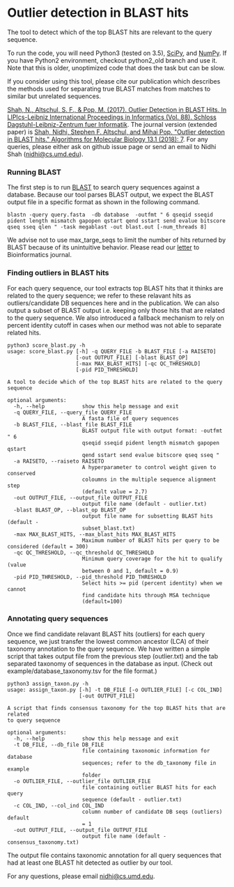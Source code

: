 # Outlier detection in BLAST hits
The tool to detect which of the top BLAST hits are relevant to the query sequence. 

To run the code, you will need Python3 (tested on 3.5), [SciPy](https://www.scipy.org/), and [NumPy](http://www.numpy.org/). If you have Python2 environment, checkout python2_old branch and use it. Note that this is older, unoptimized code that does the task but can be slow.

If you consider using this tool, please cite our publication which describes the methods used for separating true BLAST matches from matches to similar but unrelated sequences.

[Shah, N., Altschul, S. F., & Pop, M. (2017). Outlier Detection in BLAST Hits. In LIPIcs-Leibniz International Proceedings in Informatics (Vol. 88). Schloss Dagstuhl-Leibniz-Zentrum fuer Informatik](http://drops.dagstuhl.de/opus/volltexte/2017/7651).
The journal version (extended paper) is [Shah, Nidhi, Stephen F. Altschul, and Mihai Pop. "Outlier detection in BLAST hits." Algorithms for Molecular Biology 13.1 (2018): 7](https://almob.biomedcentral.com/articles/10.1186/s13015-018-0126-3).
For any queries, please either ask on github issue page or send an email to Nidhi Shah (nidhi@cs.umd.edu).

### Running BLAST

The first step is to run [BLAST](https://blast.ncbi.nlm.nih.gov/Blast.cgi?CMD=Web&PAGE_TYPE=BlastDocs&DOC_TYPE=Download) to search query sequences against a database. Because our tool parses BLAST output, we expect the BLAST output file in a specific format as shown in the following command. 
```
blastn -query query.fasta  -db database  -outfmt " 6 qseqid sseqid pident length mismatch gapopen qstart qend sstart send evalue bitscore qseq sseq qlen " -task megablast -out blast.out [-num_threads 8]
```
We advise not to use max_targe_seqs to limit the number of hits returned by BLAST because of its unintuitive behavior. Please read our [letter](https://academic.oup.com/bioinformatics/advance-article/doi/10.1093/bioinformatics/bty833/5106166) to Bioinformatics journal. 

### Finding outliers in BLAST hits
For each query sequence, our tool extracts top BLAST hits that it thinks are related to the query sequence; we refer to these relavant hits as outliers/candidate DB sequences here and in the publication. We can also output a subset of BLAST output i.e. keeping only those hits that are related to the query sequence. We also introduced a fallback mechanism to rely on percent identity cutoff in cases when our method was not able to separate related hits. 
```
python3 score_blast.py -h
usage: score_blast.py [-h] -q QUERY_FILE -b BLAST_FILE [-a RAISETO]
                      [-out OUTPUT_FILE] [-blast BLAST_OP]
                      [-max MAX_BLAST_HITS] [-qc QC_THRESHOLD]
                      [-pid PID_THRESHOLD]

A tool to decide which of the top BLAST hits are related to the query sequence

optional arguments:
  -h, --help            show this help message and exit
  -q QUERY_FILE, --query_file QUERY_FILE
                        A fasta file of query sequences
  -b BLAST_FILE, --blast_file BLAST_FILE
                        BLAST output file with output format: -outfmt " 6
                        qseqid sseqid pident length mismatch gapopen qstart
                        qend sstart send evalue bitscore qseq sseq "
  -a RAISETO, --raiseto RAISETO
                        A hyperparameter to control weight given to conserved
                        coloumns in the multiple sequence alignment step
                        (default value = 2.7)
  -out OUTPUT_FILE, --output_file OUTPUT_FILE
                        output file name (default - outlier.txt)
  -blast BLAST_OP, --blast_op BLAST_OP
                        output file name for subsetting BLAST hits (default -
                        subset_blast.txt)
  -max MAX_BLAST_HITS, --max_blast_hits MAX_BLAST_HITS
                        Maximum number of BLAST hits per query to be considered (default = 300)
  -qc QC_THRESHOLD, --qc_threshold QC_THRESHOLD
                        Minimum query coverage for the hit to qualify (value
                        between 0 and 1, default = 0.9)
  -pid PID_THRESHOLD, --pid_threshold PID_THRESHOLD
                        Select hits >= pid (percent identity) when we cannot
                        find candidate hits through MSA technique
                        (default=100)
```


### Annotating query sequences
Once we find candidate relavant BLAST hits (outliers) for each query sequence, we just transfer the lowest common ancestor (LCA) of their taxonomy annotation to the query sequence. We have written a simple script that takes output file from the previous step (outlier.txt) and the tab separated taxonomy of sequences in the database as input. (Check out example/database_taxonomy.tsv for the file format.)
```
python3 assign_taxon.py -h
usage: assign_taxon.py [-h] -t DB_FILE [-o OUTLIER_FILE] [-c COL_IND]
                       [-out OUTPUT_FILE]

A script that finds consensus taxonomy for the top BLAST hits that are related
to query sequence

optional arguments:
  -h, --help            show this help message and exit
  -t DB_FILE, --db_file DB_FILE
                        file containing taxonomic information for database
                        sequences; refer to the db_taxonomy file in example
                        folder
  -o OUTLIER_FILE, --outlier_file OUTLIER_FILE
                        file containing outlier BLAST hits for each query
                        sequence (default - outlier.txt)
  -c COL_IND, --col_ind COL_IND
                        column number of candidate DB seqs (outliers) default
                        = 1
  -out OUTPUT_FILE, --output_file OUTPUT_FILE
                        output file name (default - consensus_taxonomy.txt)
```
The output file contains taxonomic annotation for all query sequences that had at least one BLAST hit detected as outlier by our tool. 
<!---
Please refer to our WABI [paper](http://drops.dagstuhl.de/opus/frontdoor.php?source_opus=7651) and AMB [paper](https://almob.biomedcentral.com/articles/10.1186/s13015-018-0126-3) for understanding the algorithm.
--->
For any questions, please email nidhi@cs.umd.edu.

